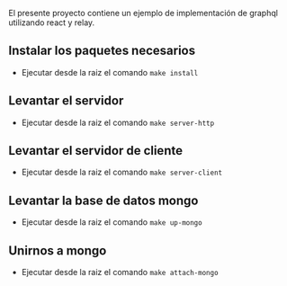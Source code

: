 El presente proyecto contiene un ejemplo de implementación de graphql utilizando react y relay.

## Instalar los paquetes necesarios
- Ejecutar desde la raiz el comando `make install`

## Levantar el servidor
- Ejecutar desde la raiz el comando `make server-http`

## Levantar el servidor de cliente
- Ejecutar desde la raiz el comando `make server-client`

## Levantar la base de datos mongo
- Ejecutar desde la raiz el comando `make up-mongo`

## Unirnos a mongo
- Ejecutar desde la raiz el comando `make attach-mongo`
